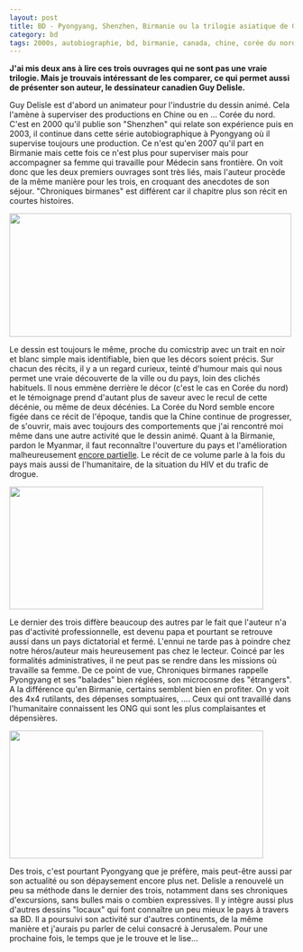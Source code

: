 ```yaml
---
layout: post
title: BD - Pyongyang, Shenzhen, Birmanie ou la trilogie asiatique de Guy Delisle (2003-2008)
category: bd
tags: 2000s, autobiographie, bd, birmanie, canada, chine, corée du nord, voyage
---
```

**J'ai mis deux ans à lire ces trois ouvrages qui ne sont pas une vraie trilogie. Mais je trouvais intéressant de les comparer, ce qui permet aussi de présenter son auteur, le dessinateur canadien Guy Delisle.**

Guy Delisle est d'abord un animateur pour l'industrie du dessin animé. Cela l'amène à superviser des productions en Chine ou en ... Corée du nord. C'est en 2000 qu'il publie son "Shenzhen" qui relate son expérience puis en 2003, il continue dans cette série autobiographique à Pyongyang où il supervise toujours une production. Ce n'est qu'en 2007 qu'il part en Birmanie mais cette fois ce n'est plus pour superviser mais pour accompagner sa femme qui travaille pour Médecin sans frontière. On voit donc que les deux premiers ouvrages sont très liés, mais l'auteur procède de la même manière pour les trois, en croquant des anecdotes de son séjour. "Chroniques birmanes" est différent car il chapitre plus son récit en courtes histoires.

<img class="aligncenter wp-image-19925 size-full" src="https://cheziceman.files.wordpress.com/2017/05/shenzhen.jpg" alt="" width="500" height="219" />

Le dessin est toujours le même, proche du comicstrip avec un trait en noir et blanc simple mais identifiable, bien que les décors soient précis. Sur chacun des récits, il y a un regard curieux, teinté d'humour mais qui nous permet une vraie découverte de la ville ou du pays, loin des clichés habituels. Il nous emmène derrière le décor (c'est le cas en Corée du nord) et le témoignage prend d'autant plus de saveur avec le recul de cette décénie, ou même de deux décénies. La Corée du Nord semble encore figée dans ce récit de l'époque, tandis que la Chine continue de progresser, de s'ouvrir, mais avec toujours des comportements que j'ai rencontré moi même dans une autre activité que le dessin animé. Quant à la Birmanie, pardon le Myanmar, il faut reconnaître l'ouverture du pays et l'amélioration malheureusement <a href="https://cheziceman.wordpress.com/2013/03/27/birmanie-rohingyas-ces-parias-ignores-du-monde/">encore partielle</a>. Le récit de ce volume parle à la fois du pays mais aussi de l'humanitaire, de la situation du HIV et du trafic de drogue.

<img class="aligncenter size-full wp-image-19924" src="https://cheziceman.files.wordpress.com/2017/05/pyongyang.jpg" alt="" width="450" height="218" />

Le dernier des trois diffère beaucoup des autres par le fait que l'auteur n'a pas d'activité professionnelle, est devenu papa et pourtant se retrouve aussi dans un pays dictatorial et fermé. L'ennui ne tarde pas à poindre chez notre héros/auteur mais heureusement pas chez le lecteur. Coincé par les formalités administratives, il ne peut pas se rendre dans les missions où travaille sa femme. De ce point de vue, Chroniques birmanes rappelle Pyongyang et ses "balades" bien réglées, son microcosme des "étrangers". A la différence qu'en Birmanie, certains semblent bien en profiter. On y voit des 4x4 rutilants, des dépenses somptuaires, .... Ceux qui ont travaillé dans l'humanitaire connaissent les ONG qui sont les plus complaisantes et dépensières.

<img class="aligncenter size-full wp-image-19923" src="https://cheziceman.files.wordpress.com/2017/05/chroniques_birmanes.jpg" alt="" width="450" height="227" />

Des trois, c'est pourtant Pyongyang que je préfère, mais peut-être aussi par son actualité ou son dépaysement encore plus net. Delisle a renouvelé un peu sa méthode dans le dernier des trois, notamment dans ses chroniques d'excursions, sans bulles mais o combien expressives. Il y intègre aussi plus d'autres dessins "locaux" qui font connaître un peu mieux le pays à travers sa BD. Il a poursuivi son activité sur d'autres continents, de la même manière et j'aurais pu parler de celui consacré à Jerusalem. Pour une prochaine fois, le temps que je le trouve et le lise...
